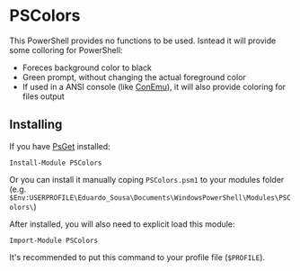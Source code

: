 # PSColors

This PowerShell provides no functions to be used. Isntead it will provide some colloring for PowerShell:

* Foreces background color to black
* Green prompt, without changing the actual foreground color
* If used in a ANSI console (like [ConEmu](https://github.com/Maximus5/ConEmu)), it will also provide coloring for files output

## Installing

If you have [PsGet](http://psget.net/) installed:

    Install-Module PSColors
  
Or you can install it manually coping `PSColors.psm1` to your modules folder (e.g. ` $Env:USERPROFILE\Eduardo_Sousa\Documents\WindowsPowerShell\Modules\PSColors\`)

After installed, you will also need to explicit load this module:

    Import-Module PSColors

It's recommended to put this command to your profile file (`$PROFILE`).
